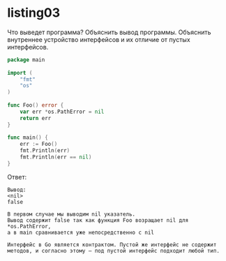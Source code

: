 # listing03

Что выведет программа? Объяснить вывод программы. Объяснить внутреннее устройство интерфейсов и их отличие от пустых интерфейсов.

```go
package main
 
import (
    "fmt"
    "os"
)
 
func Foo() error {
    var err *os.PathError = nil
    return err
}
 
func main() {
    err := Foo()
    fmt.Println(err)
    fmt.Println(err == nil)
}
```

Ответ:

```
Вывод:
<nil>
false

В первом случае мы выводим nil указатель.
Вывод содержит false так как функция Foo возращает nil для *os.PathError,
а в main сравнивается уже непосредственно с nil

Интерфейс в Go является контрактом. Пустой же интерфейс не содержит методов, и согласно этому – под пустой интерфейс подходит любой тип.
```